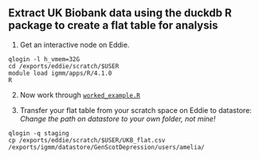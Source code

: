 ## Extract UK Biobank data using the duckdb R package to create a flat table for analysis

1. Get an interactive node on Eddie.
```
qlogin -l h_vmem=32G
cd /exports/eddie/scratch/$USER
module load igmm/apps/R/4.1.0
R
```

2. Now work through [`worked_example.R`](worked_example.R)

3. Transfer your flat table from your scratch space on Eddie to datastore:
*Change the path on datastore to your own folder, not mine!*
```
qlogin -q staging
cp /exports/eddie/scratch/$USER/UKB_flat.csv /exports/igmm/datastore/GenScotDepression/users/amelia/
```
